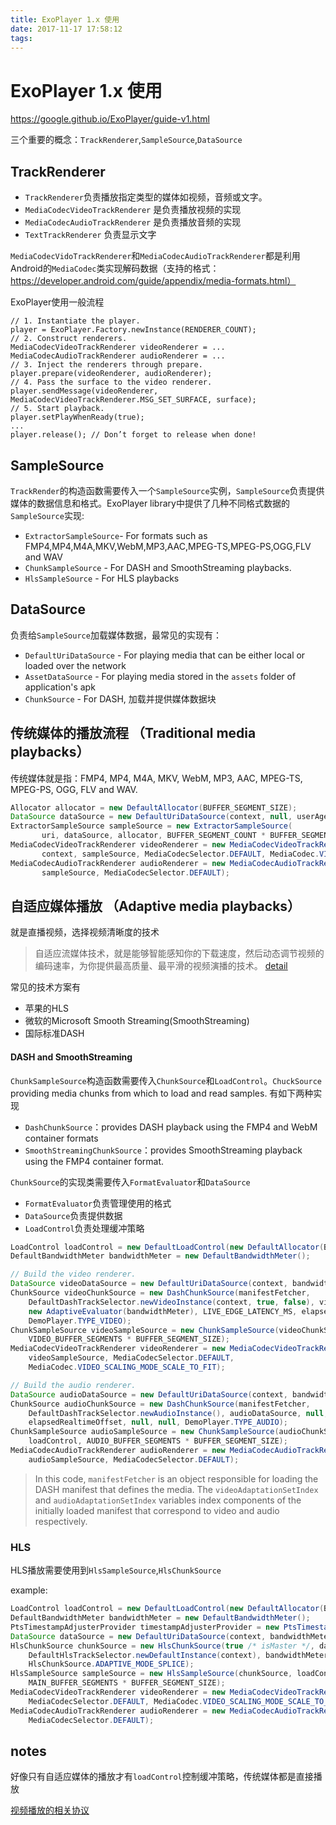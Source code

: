 ```yaml
---
title: ExoPlayer 1.x 使用
date: 2017-11-17 17:58:12
tags:
---
```


# ExoPlayer 1.x 使用

https://google.github.io/ExoPlayer/guide-v1.html

三个重要的概念：`TrackRenderer`,`SampleSource`,`DataSource`

## TrackRenderer

* `TrackRenderer`负责播放指定类型的媒体如视频，音频或文字。
* `MediaCodecVideoTrackRenderer` 是负责播放视频的实现
* `MediaCodecAudioTrackRenderer` 是负责播放音频的实现
* `TextTrackRenderer` 负责显示文字

`MediaCodecVidoTrackRenderer`和`MediaCodecAudioTrackRenderer`都是利用Android的`MediaCodec`类实现解码数据（支持的格式：https://developer.android.com/guide/appendix/media-formats.html）

ExoPlayer使用一般流程

```
// 1. Instantiate the player.
player = ExoPlayer.Factory.newInstance(RENDERER_COUNT);
// 2. Construct renderers.
MediaCodecVideoTrackRenderer videoRenderer = ...
MediaCodecAudioTrackRenderer audioRenderer = ...
// 3. Inject the renderers through prepare.
player.prepare(videoRenderer, audioRenderer);
// 4. Pass the surface to the video renderer.
player.sendMessage(videoRenderer, MediaCodecVideoTrackRenderer.MSG_SET_SURFACE, surface);
// 5. Start playback.
player.setPlayWhenReady(true);
...
player.release(); // Don’t forget to release when done!

```

## SampleSource

`TrackRender`的构造函数需要传入一个`SampleSource`实例，`SampleSource`负责提供媒体的数据信息和格式。ExoPlayer library中提供了几种不同格式数据的`SampleSource`实现: 

* `ExtractorSampleSource`- For formats such as FMP4,MP4,M4A,MKV,WebM,MP3,AAC,MPEG-TS,MPEG-PS,OGG,FLV and WAV
* `ChunkSampleSource` - For DASH 	and SmoothStreaming playbacks.
* `HlsSampleSource` - For HLS playbacks


## DataSource
 
 负责给`SampleSource`加载媒体数据，最常见的实现有：
 
 * `DefaultUriDataSource` - For playing media that can be either local or loaded over the network
 * `AssetDataSource` - For playing media stored in the `assets` folder of application's apk
 * `ChunkSource` - For DASH, 加载并提供媒体数据块

 
## 传统媒体的播放流程 （Traditional media playbacks）
 
 传统媒体就是指：FMP4, MP4, M4A, MKV, WebM, MP3, AAC, MPEG-TS, MPEG-PS, OGG, FLV and WAV. 
 
 ```java
Allocator allocator = new DefaultAllocator(BUFFER_SEGMENT_SIZE);
DataSource dataSource = new DefaultUriDataSource(context, null, userAgent);
ExtractorSampleSource sampleSource = new ExtractorSampleSource(
    	uri, dataSource, allocator, BUFFER_SEGMENT_COUNT * BUFFER_SEGMENT_SIZE);
MediaCodecVideoTrackRenderer videoRenderer = new MediaCodecVideoTrackRenderer(
    	context, sampleSource, MediaCodecSelector.DEFAULT, MediaCodec.VIDEO_SCALING_MODE_SCALE_TO_FIT);
MediaCodecAudioTrackRenderer audioRenderer = new MediaCodecAudioTrackRenderer(
    	sampleSource, MediaCodecSelector.DEFAULT);
 ```
 
## 自适应媒体播放 （Adaptive media playbacks）
就是直播视频，选择视频清晰度的技术
 
> 自适应流媒体技术，就是能够智能感知你的下载速度，然后动态调节视频的编码速率，为你提供最高质量、最平滑的视频演播的技术。 [detail](https://zhidao.baidu.com/question/2117519251785432747.html)

常见的技术方案有

 * 苹果的HLS
 * 微软的Microsoft Smooth Streaming(SmoothStreaming)
 * 国际标准DASH

#### DASH and SmoothStreaming

`ChunkSampleSource`构造函数需要传入`ChunkSource`和`LoadControl`。`ChuckSource` providing media chunks from which to load and read samples.  有如下两种实现

* `DashChunkSource`：provides DASH playback using the FMP4 and WebM container formats
* `SmoothStreamingChunkSource`：provides SmoothStreaming playback using the FMP4 container format.

`ChunkSource`的实现类需要传入`FormatEvaluator`和`DataSource`

* `FormatEvaluator`负责管理使用的格式
* `DataSource`负责提供数据
* `LoadControl`负责处理缓冲策略

```java
LoadControl loadControl = new DefaultLoadControl(new DefaultAllocator(BUFFER_SEGMENT_SIZE));
DefaultBandwidthMeter bandwidthMeter = new DefaultBandwidthMeter();

// Build the video renderer.
DataSource videoDataSource = new DefaultUriDataSource(context, bandwidthMeter, userAgent);
ChunkSource videoChunkSource = new DashChunkSource(manifestFetcher,
    DefaultDashTrackSelector.newVideoInstance(context, true, false), videoDataSource,
    new AdaptiveEvaluator(bandwidthMeter), LIVE_EDGE_LATENCY_MS, elapsedRealtimeOffset, null, null,
    DemoPlayer.TYPE_VIDEO);
ChunkSampleSource videoSampleSource = new ChunkSampleSource(videoChunkSource, loadControl,
    VIDEO_BUFFER_SEGMENTS * BUFFER_SEGMENT_SIZE);
MediaCodecVideoTrackRenderer videoRenderer = new MediaCodecVideoTrackRenderer(context,
    videoSampleSource, MediaCodecSelector.DEFAULT,
    MediaCodec.VIDEO_SCALING_MODE_SCALE_TO_FIT);

// Build the audio renderer.
DataSource audioDataSource = new DefaultUriDataSource(context, bandwidthMeter, userAgent);
ChunkSource audioChunkSource = new DashChunkSource(manifestFetcher,
    DefaultDashTrackSelector.newAudioInstance(), audioDataSource, null, LIVE_EDGE_LATENCY_MS,
    elapsedRealtimeOffset, null, null, DemoPlayer.TYPE_AUDIO);
ChunkSampleSource audioSampleSource = new ChunkSampleSource(audioChunkSource,
    loadControl, AUDIO_BUFFER_SEGMENTS * BUFFER_SEGMENT_SIZE);
MediaCodecAudioTrackRenderer audioRenderer = new MediaCodecAudioTrackRenderer(
    audioSampleSource, MediaCodecSelector.DEFAULT);

```

> In this code, `manifestFetcher` is an object responsible for loading the DASH manifest that defines the media. The `videoAdaptationSetIndex` and `audioAdaptationSetIndex` variables index components of the initially loaded manifest that correspond to video and audio respectively.



### HLS

HLS播放需要使用到`HlsSampleSource`,`HlsChunkSource`

example:

```java
LoadControl loadControl = new DefaultLoadControl(new DefaultAllocator(BUFFER_SEGMENT_SIZE));
DefaultBandwidthMeter bandwidthMeter = new DefaultBandwidthMeter();
PtsTimestampAdjusterProvider timestampAdjusterProvider = new PtsTimestampAdjusterProvider();
DataSource dataSource = new DefaultUriDataSource(context, bandwidthMeter, userAgent);
HlsChunkSource chunkSource = new HlsChunkSource(true /* isMaster */, dataSource, url, manifest,
    DefaultHlsTrackSelector.newDefaultInstance(context), bandwidthMeter, timestampAdjusterProvider,
    HlsChunkSource.ADAPTIVE_MODE_SPLICE);
HlsSampleSource sampleSource = new HlsSampleSource(chunkSource, loadControl,
    MAIN_BUFFER_SEGMENTS * BUFFER_SEGMENT_SIZE);
MediaCodecVideoTrackRenderer videoRenderer = new MediaCodecVideoTrackRenderer(context, sampleSource,
    MediaCodecSelector.DEFAULT, MediaCodec.VIDEO_SCALING_MODE_SCALE_TO_FIT);
MediaCodecAudioTrackRenderer audioRenderer = new MediaCodecAudioTrackRenderer(sampleSource,
    MediaCodecSelector.DEFAULT);

```

## notes

好像只有自适应媒体的播放才有`loadControl`控制缓冲策略，传统媒体都是直接播放

[视频播放的相关协议](https://www.zhihu.com/collection/200537456)